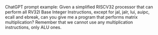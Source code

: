 
ChatGPT prompt example: 
Given a simplified RISCV32 processor that can perform all RV32I Base Integer Instructions, except for jal, jalr, lui, auipc, ecall and ebreak, can you give me a program that performs matrix multiplication? Remember that we cannot use any multiplication instructions, only ALU ones.
